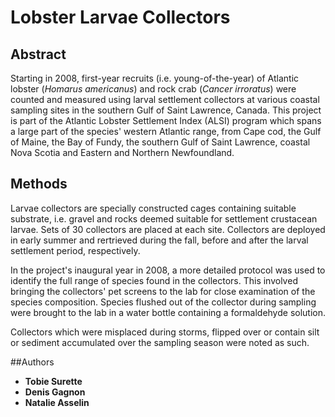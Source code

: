 # Lobster Larvae Collectors

## Abstract

Starting in 2008, first-year recruits (i.e. young-of-the-year) of Atlantic lobster (*Homarus americanus*) and rock crab (*Cancer irroratus*) were counted and measured using larval settlement collectors at various coastal sampling sites in the southern Gulf of Saint Lawrence, Canada. This project is part of the Atlantic Lobster Settlement Index (ALSI) program which spans a large part of the species' western Atlantic range, from Cape cod, the Gulf of Maine, the Bay of Fundy, the southern Gulf of Saint Lawrence, coastal Nova Scotia and Eastern and Northern Newfoundland. 

## Methods

Larvae collectors are specially constructed cages containing suitable substrate, i.e. gravel and rocks deemed
suitable for settlement crustacean larvae. Sets of 30 collectors are placed at each site. Collectors are deployed
in early summer and rertrieved during the fall, before and after the larval settlement period, respectively.

In the project's inaugural year in 2008, a more detailed protocol was used to identify the full range of species found in the collectors. This involved bringing the collectors' pet screens to the lab for close examination of the species composition. Species flushed out of the collector during sampling were brought to the lab in a
water bottle containing a formaldehyde solution.

Collectors which were misplaced during storms, flipped over or contain silt or sediment accumulated over the
sampling season were noted as such.



##Authors
* **Tobie Surette**
* **Denis Gagnon**
* **Natalie Asselin**
